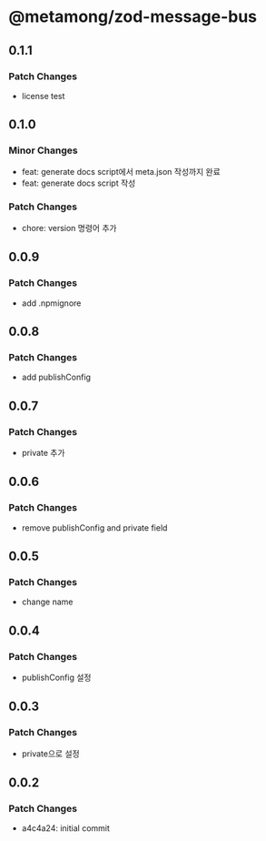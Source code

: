 # @metamong/zod-message-bus

## 0.1.1

### Patch Changes

- license test

## 0.1.0

### Minor Changes

- feat: generate docs script에서 meta.json 작성까지 완료
- feat: generate docs script 작성

### Patch Changes

- chore: version 명령어 추가

## 0.0.9

### Patch Changes

- add .npmignore

## 0.0.8

### Patch Changes

- add publishConfig

## 0.0.7

### Patch Changes

- private 추가

## 0.0.6

### Patch Changes

- remove publishConfig and private field

## 0.0.5

### Patch Changes

- change name

## 0.0.4

### Patch Changes

- publishConfig 설정

## 0.0.3

### Patch Changes

- private으로 설정

## 0.0.2

### Patch Changes

- a4c4a24: initial commit
